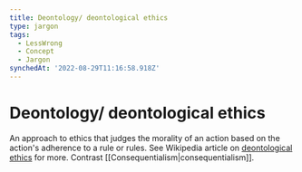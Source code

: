 ```yaml
---
title: Deontology/ deontological ethics
type: jargon
tags:
  - LessWrong
  - Concept
  - Jargon
synchedAt: '2022-08-29T11:16:58.918Z'
---
```

# Deontology/ deontological ethics

 An approach to ethics that judges the morality of an action based on the action's adherence to a rule or rules. See Wikipedia article on [deontological ethics](https://en.wikipedia.org/wiki/Deontological_ethics) for more. Contrast [[Consequentialism|consequentialism]].